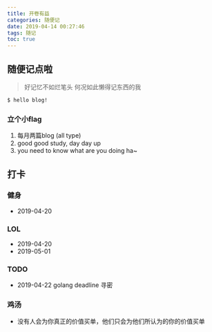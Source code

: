 ```yaml
---
title: 开卷有益
categories: 随便记 
date: 2019-04-14 00:27:46
tags: 随记
toc: true
---
```


## 随便记点啦
> 好记忆不如烂笔头 何况如此懒得记东西的我


``` bash
$ hello blog!
```

### 立个小flag
1. 每月两篇blog (all type)
2. good good study, day day up
3. you need to know what are you doing ha~



## 打卡
### 健身
- 2019-04-20 

### LOL
- 2019-04-20 
- 2019-05-01 


### TODO
- 2019-04-22 golang deadline 寻密


### 鸡汤
- 没有人会为你真正的价值买单，他们只会为他们所认为的你的价值买单